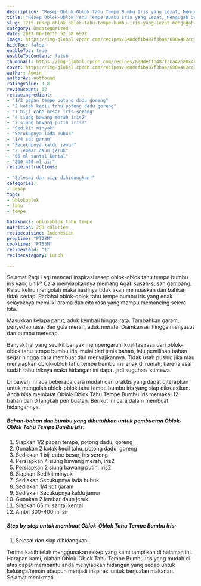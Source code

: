 ```yaml
---
description: "Resep Oblok-Oblok Tahu Tempe Bumbu Iris yang Lezat, Mengugah Selera"
title: "Resep Oblok-Oblok Tahu Tempe Bumbu Iris yang Lezat, Mengugah Selera"
slug: 1215-resep-oblok-oblok-tahu-tempe-bumbu-iris-yang-lezat-mengugah-selera
category: Uncategorized
date: 2022-06-10T15:52:58.697Z
image: https://img-global.cpcdn.com/recipes/8e8def1b487f3ba4/680x482cq70/oblok-oblok-tahu-tempe-bumbu-iris-foto-resep-utama.jpg
hideToc: false
enableToc: true
enableTocContent: false
thumbnail: https://img-global.cpcdn.com/recipes/8e8def1b487f3ba4/680x482cq70/oblok-oblok-tahu-tempe-bumbu-iris-foto-resep-utama.jpg
cover: https://img-global.cpcdn.com/recipes/8e8def1b487f3ba4/680x482cq70/oblok-oblok-tahu-tempe-bumbu-iris-foto-resep-utama.jpg
author: Admin
authorAv: notfound
ratingvalue: 3.8
reviewcount: 12
recipeingredient:
- "1/2 papan tempe potong dadu goreng"
- "2 kotak kecil tahu potong dadu goreng"
- "1 biji cabe besar iris serong"
- "4 siung bawang merah iris2"
- "2 siung bawang putih iris2"
- "Sedikit minyak"
- "Secukupnya lada bubuk"
- "1/4 sdt garam"
- "Secukupnya kaldu jamur"
- "2 lembar daun jeruk"
- "65 ml santal kental"
- "300-400 ml air"
recipeinstructions:

- "Selesai dan siap dihidangkan!"
categories:
- Resep
tags:
- oblokoblok
- tahu
- tempe

katakunci: oblokoblok tahu tempe 
nutrition: 258 calories
recipecuisine: Indonesian
preptime: "PT28M"
cooktime: "PT55M"
recipeyield: "1"
recipecategory: Lunch

---
```



Selamat Pagi Lagi mencari inspirasi resep oblok-oblok tahu tempe bumbu iris yang unik? Cara menyiapkannya memang Agak susah-susah gampang. Kalau keliru mengolah maka hasilnya tidak akan memuaskan dan bahkan tidak sedap. Padahal oblok-oblok tahu tempe bumbu iris yang enak selayaknya memiliki aroma dan cita rasa yang mampu memancing selera kita.


Masukkan kelapa parut, aduk kembali hingga rata. Tambahkan garam, penyedap rasa, dan gula merah, aduk merata. Diamkan air hingga menyusut dan bumbu meresap.

Banyak hal yang sedikit banyak mempengaruhi kualitas rasa dari oblok-oblok tahu tempe bumbu iris, mulai dari jenis bahan, lalu pemilihan bahan segar hingga cara membuat dan menyajikannya. Tidak usah pusing jika mau menyiapkan oblok-oblok tahu tempe bumbu iris enak di rumah, karena asal sudah tahu triknya maka hidangan ini dapat jadi suguhan istimewa.


Di bawah ini ada beberapa cara mudah dan praktis yang dapat diterapkan untuk mengolah oblok-oblok tahu tempe bumbu iris yang siap dikreasikan. Anda bisa membuat Oblok-Oblok Tahu Tempe Bumbu Iris memakai 12 bahan dan 0 langkah pembuatan. Berikut ini cara dalam membuat hidangannya.

<!--inarticleads1-->

##### Bahan-bahan dan bumbu yang dibutuhkan untuk pembuatan Oblok-Oblok Tahu Tempe Bumbu Iris:

1. Siapkan 1/2 papan tempe, potong dadu, goreng
1. Gunakan 2 kotak kecil tahu, potong dadu, goreng
1. Sediakan 1 biji cabe besar, iris serong
1. Persiapkan 4 siung bawang merah, iris2
1. Persiapkan 2 siung bawang putih, iris2
1. Siapkan Sedikit minyak
1. Sediakan Secukupnya lada bubuk
1. Sediakan 1/4 sdt garam
1. Sediakan Secukupnya kaldu jamur
1. Gunakan 2 lembar daun jeruk
1. Siapkan 65 ml santal kental
1. Ambil 300-400 ml air




<!--inarticleads2-->

##### Step by step untuk membuat Oblok-Oblok Tahu Tempe Bumbu Iris:


1. Selesai dan siap dihidangkan!



Terima kasih telah menggunakan resep yang kami tampilkan di halaman ini. Harapan kami, olahan Oblok-Oblok Tahu Tempe Bumbu Iris yang mudah di atas dapat membantu anda menyiapkan hidangan yang sedap untuk keluarga/teman ataupun menjadi inspirasi untuk berjualan makanan. Selamat menikmati
